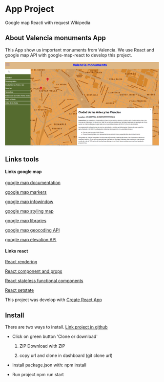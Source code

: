 # App Project
Google map Reacti with request Wikipedia

## About Valencia monuments App
This App show us  important monuments from Valencia. We use React and google map API with google-map-react to develop this project.

![alt text][imageApp]

[imageApp]:https://github.com/bermartinv/js-map-react/blob/master/images/Captura.PNG "Screen App"

## Links tools

#### Links google map
[google map documentation](https://developers.google.com/maps/documentation/)

[google map markers](https://developers.google.com/maps/documentation/javascript/markers)

[google map infowindow](https://developers.google.com/maps/documentation/javascript/infowindows)

[google map styling map](https://developers.google.com/maps/documentation/javascript/styling#creating_a_styledmaptype
)

[google map libraries](https://developers.google.com/maps/documentation/javascript/libraries)

[google map geocoding API](https://developers.google.com/maps/documentation/geocoding/intro)

[google map elevation API](https://developers.google.com/maps/documentation/elevation/intro)


#### Links react
[React rendering](https://reactjs.org/docs/rendering-elements.html)

[React component and props](https://reactjs.org/docs/components-and-props.html)

[React stateless functional components](https://tylermcginnis.com/functional-components-vs-stateless-functional-components-vs-stateless-components/)

[React setstate](https://tylermcginnis.com/functional-components-vs-stateless-functional-components-vs-stateless-components/)

This project was develop with [Create React App](https://github.com/facebookincubator/create-react-app)


## Install

There are two ways to install.
[Link project in github](https://github.com/bermartinv/js-map-react)


- Click on green button 'Clone or download'

  1. ZIP
    Download with ZIP

  2. copy url and clone in dashboard (git clone url)

- Install package.json with:
    npm install

- Run project
    npm run start


